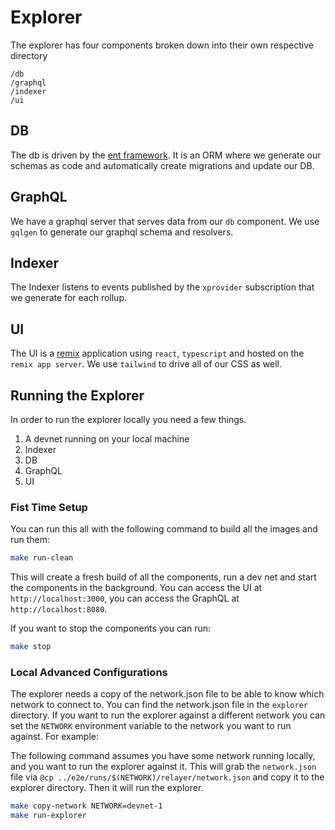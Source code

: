 # Explorer

The explorer has four components broken down into their own respective directory

```
/db
/graphql
/indexer
/ui
```

## DB
The db is driven by the [ent framework](entgo.io). It is an ORM where we generate our schemas as code and automatically create migrations and update our DB.

## GraphQL
We have a graphql server that serves data from our `db` component. We use `gqlgen` to generate our graphql schema and resolvers.

## Indexer
The Indexer listens to events published by the `xprovider` subscription that we generate for each rollup.

## UI
The UI is a [remix](https://remix.run/) application using `react`, `typescript` and hosted on the `remix app server`. We use `tailwind` to drive all of our CSS as well.

## Running the Explorer

In order to run the explorer locally you need a few things.
1. A devnet running on your local machine
2. Indexer
3. DB
4. GraphQL
5. UI

### Fist Time Setup

You can run this all with the following command to build all the images and run them:

```bash
make run-clean
```

This will create a fresh build of all the components, run a dev net and start the components in the background. You can access the UI at `http://localhost:3000`, you can access the GraphQL at `http://localhost:8080`.

If you want to stop the components you can run:

```bash
make stop
```

### Local Advanced Configurations

The explorer needs a copy of the network.json file to be able to know which network to connect to. You can find the network.json file in the `explorer` directory. If you want to run the explorer against a different network you can set the `NETWORK` environment variable to the network you want to run against. For example:

The following command assumes you have some network running locally, and you want to run the explorer against it. This will grab the `network.json` file via `@cp ../e2e/runs/$(NETWORK)/relayer/network.json` and copy it to the explorer directory. Then it will run the explorer.

```bash
make copy-network NETWORK=devnet-1
make run-explorer
```
